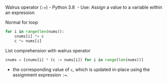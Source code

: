 Walrus operator (`:=`) - Python 3.8
 - Use: Assign a value to a variable within an expression

Normal for loop
``` python
for i in range(len(nums)):
	cnums[i] *= c
	c *= nums[i]
```
List comprehension with walrus operator
``` python
cnums = [cnums[i] * (c := nums[i]) for i in range(len(nums))]
```
- the corresponding value of `c`, which is updated in-place using the assignment expression `:=`.

